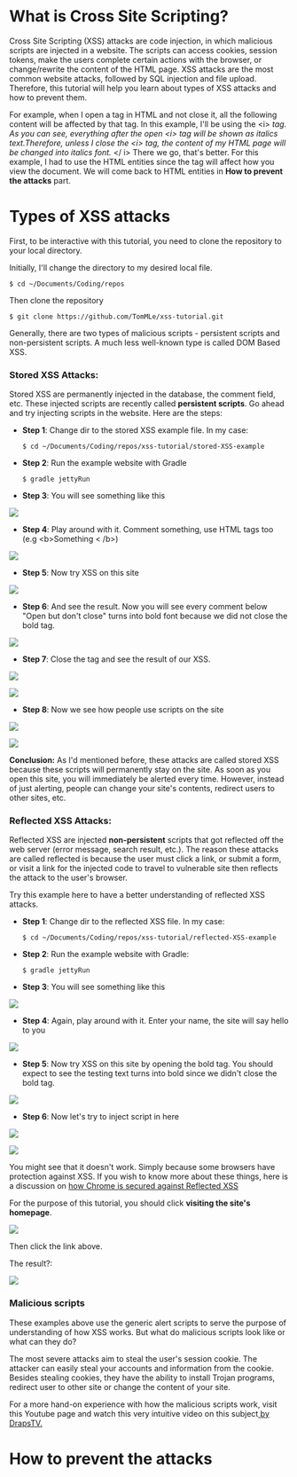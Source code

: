 # What is Cross Site Scripting?
Cross Site Scripting (XSS) attacks are code injection, in which malicious scripts are injected in a website. The scripts can access cookies, session tokens, make the users complete certain actions with the browser, or change/rewrite the content of the HTML page.
XSS attacks are the most common website attacks, followed by SQL injection and file upload. Therefore, this tutorial will help you learn about types of XSS attacks and how to prevent them.

For example, when I open a tag in HTML and not close it, all the following content will be affected by that tag. In this example, I'll be using the &lt;i&gt; *tag. As you can see, everything after the open &lt;i&gt; tag will be shown as italics text.Therefore, unless I close the &lt;i&gt; tag, the content of my HTML page will be changed into italics font.* &lt;&#47; i&gt; There we go, that's better. For this example, I had to use the HTML entities since the tag will affect how you view the document. We will come back to HTML entities in **How to prevent the attacks** part.

# Types of XSS attacks
First, to be interactive with this tutorial, you need to clone the repository to your local directory.

Initially, I'll change the directory to my desired local file.

```
$ cd ~/Documents/Coding/repos
```

Then clone the repository

```
$ git clone https://github.com/TomMLe/xss-tutorial.git
```

Generally, there are two types of malicious scripts - persistent scripts and non-persistent scripts. A much less well-known type is called DOM Based XSS. 

### Stored XSS Attacks:
Stored XSS are permanently injected in the database, the comment field, etc. These injected scripts are recently called **persistent scripts**. Go ahead and try injecting scripts in the website. Here are the steps:

    
* **Step 1**: Change dir to the stored XSS example file. In my case:   		
	
	```
	$ cd ~/Documents/Coding/repos/xss-tutorial/stored-XSS-example
	```

* **Step 2**: Run the example website with Gradle

	```			
	$ gradle jettyRun
	```
* **Step 3**: You will see something like this

![](http://i.imgur.com/lM5BycA.png)

* **Step 4**: Play around with it. Comment something, use HTML tags too (e.g 	&lt;b&gt;Something	&lt; /b&gt;)

![](http://i.imgur.com/7lij9gW.png)

* **Step 5**: Now try XSS on this site

![](http://i.imgur.com/aHl8bIY.png)

* **Step 6**: And see the result. Now you will see every comment below "Open but don't close" turns into bold font because we did not close the bold tag.

![](http://i.imgur.com/J95gyq0.png)

* **Step 7**: Close the tag and see the result of our XSS.

![](http://i.imgur.com/vQVQAfV.png)

![](http://i.imgur.com/58LUsJX.png)

* **Step 8**: Now we see how people use scripts on the site

![](http://i.imgur.com/aJkcyGD.png)

![](http://i.imgur.com/aO6zA0h.png)

**Conclusion:** As I'd mentioned before, these attacks are called stored XSS because these scripts will permanently stay on the site. As soon as you open this site, you will immediately be alerted every time. However, instead of just alerting, people can change your site's contents, redirect users to other sites, etc.
	
### Reflected XSS Attacks:
Reflected XSS are injected **non-persistent** scripts that got reflected off the web server (error message, search result, etc.). The reason these attacks are called reflected is because the user must click a link, or submit a form, or visit a link for the injected code to travel to vulnerable site then reflects the attack to the user's browser.

Try this example here to have a better understanding of reflected XSS attacks.

* **Step 1**: Change dir to the reflected XSS file. In my case:

	```
	$ cd ~/Documents/Coding/repos/xss-tutorial/reflected-XSS-example
	```

* **Step 2**: Run the example website with Gradle:

 	```			
	$ gradle jettyRun
	```
* **Step 3**: You will see something like this

![](http://i.imgur.com/iyjKrkR.png)

* **Step 4**: Again, play around with it. Enter your name, the site will say hello to you

![](http://i.imgur.com/KQg24MS.png)

* **Step 5**: Now try XSS on this site by opening the bold tag. You should expect to see the testing text turns into bold since we didn't close the bold tag.

![](http://i.imgur.com/9iR3ayH.png)

* **Step 6**: Now let's try to inject script in here

![](http://i.imgur.com/7RDhemq.png)

![](http://i.imgur.com/GiFkOkL.png)

You might see that it doesn't work. Simply because some browsers have protection against XSS. If you wish to know more about these things, here is a discussion on [how Chrome is secured against Reflected XSS](https://security.stackexchange.com/questions/53474/is-chrome-completely-secure-against-reflected-xss)

For the purpose of this tutorial, you should click **visiting the site's homepage**.

![](http://i.imgur.com/h1E8NGm.png)

Then click the link above.

The result?:

![](http://i.imgur.com/mqCkLdF.png)

### Malicious scripts

These examples above use the generic alert scripts to serve the purpose of understanding of how XSS works. But what do malicious scripts look like or what can they do?

The most severe attacks aim to steal the user's session cookie. The attacker can easily steal your accounts and information from the cookie. Besides stealing cookies, they have the ability to install Trojan programs, redirect user to other site or change the content of your site.

For a more hand-on experience with how the malicious scripts work, visit this Youtube page and watch this very intuitive video on this subject[ by DrapsTV.](https://www.youtube.com/watch?v=Iu3QtMy9cpg)

# How to prevent the attacks

